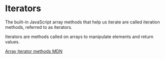 # Iterators

The built-in JavaScript array methods that help us iterate are called iteration methods, referred to as iterators.

Iterators are methods called on arrays to manipulate elements and return values.

[Array iterator methods MDN](https://developer.mozilla.org/en-US/docs/Web/JavaScript/Reference/Global_Objects/Array#Iteration_methods)
